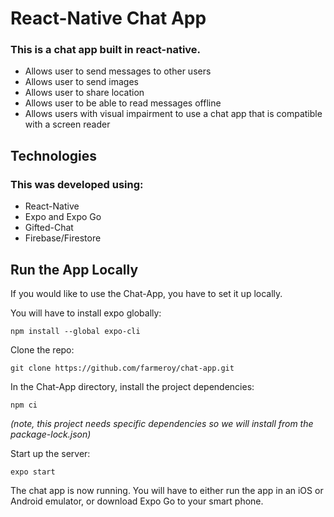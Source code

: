 # React-Native Chat App

### This is a chat app built in react-native. 
- Allows user to send messages to other users
- Allows user to send images 
- Allows user to share location
- Allows user to be able to read messages offline 
- Allows users with visual impairment to use a chat app that is compatible with a screen reader

## Technologies

### This was developed using:

- React-Native
- Expo and Expo Go
- Gifted-Chat
- Firebase/Firestore 

## Run the App Locally

If you would like to use the Chat-App, you have to set it up locally. 

You will have to install expo globally:

`npm install --global expo-cli`

Clone the repo:

`git clone https://github.com/farmeroy/chat-app.git`

In the Chat-App directory, install the project dependencies:

`npm ci`

*(note, this project needs specific dependencies so we will install from the package-lock.json)*

Start up the server:

`expo start`

The chat app is now running. You will have to either run the app in an iOS or Android emulator, or download Expo Go to your smart phone.
    
